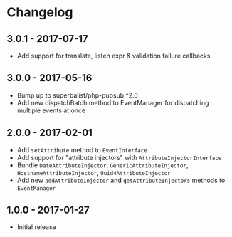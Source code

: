 # Changelog

## 3.0.1 - 2017-07-17

* Add support for translate, listen expr & validation failure callbacks

## 3.0.0 - 2017-05-16

* Bump up to superbalist/php-pubsub ^2.0
* Add new dispatchBatch method to EventManager for dispatching multiple events at once

## 2.0.0 - 2017-02-01

* Add `setAttribute` method to `EventInterface`
* Add support for "attribute injectors" with `AttributeInjectorInterface`
* Bundle `DateAttributeInjector`, `GenericAttributeInjector`, `HostnameAttributeInjector`, `Uuid4AttributeInjector`
* Add new `addAttributeInjector` and `getAttributeInjectors` methods to `EventManager`

## 1.0.0 - 2017-01-27

* Initial release